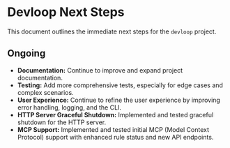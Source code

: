 # Devloop Next Steps

This document outlines the immediate next steps for the `devloop` project.

## Ongoing

- **Documentation:** Continue to improve and expand project documentation.
- **Testing:** Add more comprehensive tests, especially for edge cases and complex scenarios.
- **User Experience:** Continue to refine the user experience by improving error handling, logging, and the CLI.
- **HTTP Server Graceful Shutdown:** Implemented and tested graceful shutdown for the HTTP server.
- **MCP Support:** Implemented and tested initial MCP (Model Context Protocol) support with enhanced rule status and new API endpoints.
